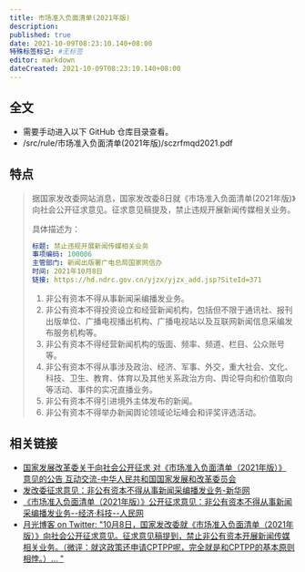 ```yaml
---
title: 市场准入负面清单(2021年版)
description:
published: true
date: 2021-10-09T08:23:10.140+08:00
特殊标签标记: #无标签
editor: markdown
dateCreated: 2021-10-09T08:23:10.140+08:00
---
```


## 全文

+ 需要手动进入以下 GitHub 仓库目录查看。
+ /src/rule/市场准入负面清单(2021年版)/sczrfmqd2021.pdf

## 特点

> 据国家发改委网站消息，国家发改委8日就《市场准入负面清单(2021年版)》向社会公开征求意见。征求意见稿提及，禁止违规开展新闻传媒相关业务。
>
> 具体描述为：
>
> ```YAML
> 标题: 禁止违规开展新闻传媒相关业务
> 事项编码: 100006
> 主管部门: 新闻出版署广电总局国家网信办
> 时间: 2021年10月8日
> 链接: https://hd.ndrc.gov.cn/yjzx/yjzx_add.jsp?SiteId=371
> ```
>
> 1. 非公有资本不得从事新闻采编播发业务。
> 2. 非公有资本不得投资设立和经营新闻机构，包括但不限于通讯社、报刊出版单位、广播电视播出机构、广播电视站以及互联网新闻信息采编发布服务机构等。
> 3. 非公有资本不得经营新闻机构的版面、频率、频道、栏目、公众账号等。
> 4. 非公有资本不得从事涉及政治、经济、军事、外交，重大社会、文化、科技、卫生、教育、体育以及其他关系政治方向、舆论导向和价值取向等活动、事件的实况直播业务。
> 5. 非公有资本不得引进境外主体发布的新闻。
> 6. 非公有资本不得举办新闻舆论领域论坛峰会和评奖评选活动。

## 相关链接

+ [国家发展改革委关于向社会公开征求 对《市场准入负面清单（2021年版）》 意见的公告 互动交流-中华人民共和国国家发展和改革委员会](https://web.archive.org/web/20211008234456/https://hd.ndrc.gov.cn/yjzx/yjzx_add.jsp?SiteId=371)
+ [发改委征求意见：非公有资本不得从事新闻采编播发业务-新华网](https://web.archive.org/web/20211009001725/http://www.news.cn/politics/2021-10/09/c_1127938584.htm)
+ [《市场准入负面清单（2021年版）》公开征求意见：非公有资本不得从事新闻采编播发业务--经济·科技--人民网](https://web.archive.org/web/20211008162034/http://finance.people.com.cn/n1/2021/1008/c1004-32247663.html)
+ [月光博客 on Twitter: "10月8日，国家发改委就《市场准入负面清单（2021年版）》向社会公开征求意见。征求意见稿提到，禁止非公有资本开展新闻传媒相关业务。（微评：就这政策还申请CPTPP呢，完全就是和CPTPP的基本原则相悖。）… "](https://web.archive.org/web/20211009003139/https://twitter.com/williamlong/status/1446512653786968071)
